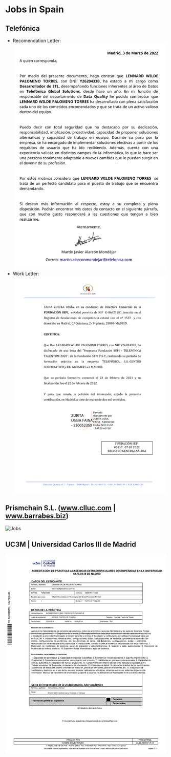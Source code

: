 # Jobs in Spain

## Telefónica 
* Recomendation Letter:
![Jobs](./cartaRecomendacionLennardFirmada.jpg)
* Work Letter:
![Jobs](./practicasTelefonica.jpg)

## Prismchain S.L. (www.clluc.com | www.barrabes.biz)
![Jobs](./certificadoPrácticasPrismchain.jpg)

## UC3M | Universidad Carlos III de Madrid 
![Jobs](./acreditaciónPrácticasExtracurricularesUC3M.jpg)
